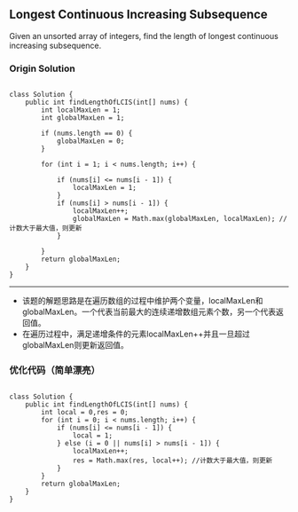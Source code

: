 ## Longest Continuous Increasing Subsequence
Given an unsorted array of integers, find the length of longest continuous increasing subsequence.

### Origin Solution
<pre><code>
class Solution {
    public int findLengthOfLCIS(int[] nums) {
        int localMaxLen = 1;
        int globalMaxLen = 1;
        
        if (nums.length == 0) {
            globalMaxLen = 0;
        }
        
        for (int i = 1; i < nums.length; i++) {
            
            if (nums[i] <= nums[i - 1]) {
                localMaxLen = 1;
            } 
            if (nums[i] > nums[i - 1]) {
                localMaxLen++;
                globalMaxLen = Math.max(globalMaxLen, localMaxLen); //计数大于最大值，则更新
            }
            
        }
        return globalMaxLen;
    }
}
</code></pre>

***
* 该题的解题思路是在遍历数组的过程中维护两个变量，localMaxLen和globalMaxLen。一个代表当前最大的连续递增数组元素个数，另一个代表返回值。
* 在遍历过程中，满足递增条件的元素localMaxLen++并且一旦超过globalMaxLen则更新返回值。

### 优化代码（简单漂亮）
<pre><code>
class Solution {
    public int findLengthOfLCIS(int[] nums) {
        int local = 0,res = 0;
        for (int i = 0; i < nums.length; i++) {
            if (nums[i] <= nums[i - 1]) {
                local = 1;
            } else (i = 0 || nums[i] > nums[i - 1]) {
                localMaxLen++;
                res = Math.max(res, local++); //计数大于最大值，则更新
            } 
        }
        return globalMaxLen;
    }
}
</code></pre>